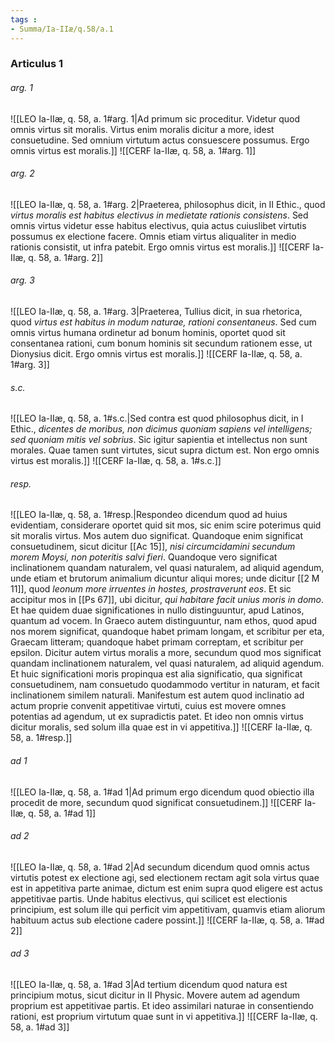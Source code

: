 ```yaml
---
tags : 
- Summa/Ia-IIæ/q.58/a.1
---
```


### Articulus 1

###### arg. 1
![[LEO Ia-IIæ, q. 58, a. 1#arg. 1|Ad primum sic proceditur. Videtur quod omnis virtus sit moralis. Virtus enim moralis dicitur a more, idest consuetudine. Sed omnium virtutum actus consuescere possumus. Ergo omnis virtus est moralis.]]
![[CERF Ia-IIæ, q. 58, a. 1#arg. 1]]

###### arg. 2
![[LEO Ia-IIæ, q. 58, a. 1#arg. 2|Praeterea, philosophus dicit, in II Ethic., quod *virtus moralis est habitus electivus in medietate rationis consistens*. Sed omnis virtus videtur esse habitus electivus, quia actus cuiuslibet virtutis possumus ex electione facere. Omnis etiam virtus aliqualiter in medio rationis consistit, ut infra patebit. Ergo omnis virtus est moralis.]]
![[CERF Ia-IIæ, q. 58, a. 1#arg. 2]]

###### arg. 3
![[LEO Ia-IIæ, q. 58, a. 1#arg. 3|Praeterea, Tullius dicit, in sua rhetorica, quod *virtus est habitus in modum naturae, rationi consentaneus*. Sed cum omnis virtus humana ordinetur ad bonum hominis, oportet quod sit consentanea rationi, cum bonum hominis sit secundum rationem esse, ut Dionysius dicit. Ergo omnis virtus est moralis.]]
![[CERF Ia-IIæ, q. 58, a. 1#arg. 3]]

###### s.c.
![[LEO Ia-IIæ, q. 58, a. 1#s.c.|Sed contra est quod philosophus dicit, in I Ethic., *dicentes de moribus, non dicimus quoniam sapiens vel intelligens; sed quoniam mitis vel sobrius*. Sic igitur sapientia et intellectus non sunt morales. Quae tamen sunt virtutes, sicut supra dictum est. Non ergo omnis virtus est moralis.]]
![[CERF Ia-IIæ, q. 58, a. 1#s.c.]]

###### resp.
![[LEO Ia-IIæ, q. 58, a. 1#resp.|Respondeo dicendum quod ad huius evidentiam, considerare oportet quid sit mos, sic enim scire poterimus quid sit moralis virtus. Mos autem duo significat. Quandoque enim significat consuetudinem, sicut dicitur [[Ac 15]], *nisi circumcidamini secundum morem Moysi, non poteritis salvi fieri*. Quandoque vero significat inclinationem quandam naturalem, vel quasi naturalem, ad aliquid agendum, unde etiam et brutorum animalium dicuntur aliqui mores; unde dicitur [[2 M 11]], quod *leonum more irruentes in hostes, prostraverunt eos*. Et sic accipitur mos in [[Ps 67]], ubi dicitur, *qui habitare facit unius moris in domo*. Et hae quidem duae significationes in nullo distinguuntur, apud Latinos, quantum ad vocem. In Graeco autem distinguuntur, nam ethos, quod apud nos morem significat, quandoque habet primam longam, et scribitur per eta, Graecam litteram; quandoque habet primam correptam, et scribitur per epsilon. Dicitur autem virtus moralis a more, secundum quod mos significat quandam inclinationem naturalem, vel quasi naturalem, ad aliquid agendum. Et huic significationi moris propinqua est alia significatio, qua significat consuetudinem, nam consuetudo quodammodo vertitur in naturam, et facit inclinationem similem naturali. Manifestum est autem quod inclinatio ad actum proprie convenit appetitivae virtuti, cuius est movere omnes potentias ad agendum, ut ex supradictis patet. Et ideo non omnis virtus dicitur moralis, sed solum illa quae est in vi appetitiva.]]
![[CERF Ia-IIæ, q. 58, a. 1#resp.]]

###### ad 1
![[LEO Ia-IIæ, q. 58, a. 1#ad 1|Ad primum ergo dicendum quod obiectio illa procedit de more, secundum quod significat consuetudinem.]]
![[CERF Ia-IIæ, q. 58, a. 1#ad 1]]

###### ad 2
![[LEO Ia-IIæ, q. 58, a. 1#ad 2|Ad secundum dicendum quod omnis actus virtutis potest ex electione agi, sed electionem rectam agit sola virtus quae est in appetitiva parte animae, dictum est enim supra quod eligere est actus appetitivae partis. Unde habitus electivus, qui scilicet est electionis principium, est solum ille qui perficit vim appetitivam, quamvis etiam aliorum habituum actus sub electione cadere possint.]]
![[CERF Ia-IIæ, q. 58, a. 1#ad 2]]

###### ad 3
![[LEO Ia-IIæ, q. 58, a. 1#ad 3|Ad tertium dicendum quod natura est principium motus, sicut dicitur in II Physic. Movere autem ad agendum proprium est appetitivae partis. Et ideo assimilari naturae in consentiendo rationi, est proprium virtutum quae sunt in vi appetitiva.]]
![[CERF Ia-IIæ, q. 58, a. 1#ad 3]]

